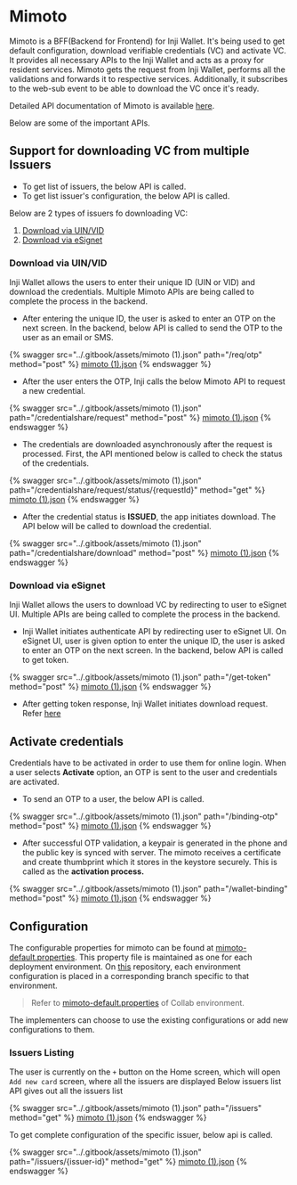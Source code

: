 # Mimoto

Mimoto is a BFF(Backend for Frontend) for Inji Wallet. It's being used to get default configuration, download verifiable credentials (VC) and activate VC.\
It provides all necessary APIs to the Inji Wallet and acts as a proxy for resident services. Mimoto gets the request from Inji Wallet, performs all the validations and forwards it to respective services. Additionally, it subscribes to the web-sub event to be able to download the VC once it's ready.

Detailed API documentation of Mimoto is available [here](https://mosip.stoplight.io/docs/mimoto).

Below are some of the important APIs.

## Support for downloading VC from multiple Issuers

* To get list of issuers, the below API is called.
* To get list issuer's configuration, the below API is called.

Below are 2 types of issuers fo downloading VC:

1. [Download via UIN/VID](mimoto.md#download-via-uinvid)
2. [Download via eSignet](mimoto.md#download-via-esignet)

### Download via UIN/VID

Inji Wallet allows the users to enter their unique ID (UIN or VID) and download the credentials. Multiple Mimoto APIs are being called to complete the process in the backend.

* After entering the unique ID, the user is asked to enter an OTP on the next screen. In the backend, below API is called to send the OTP to the user as an email or SMS.

{% swagger src="../.gitbook/assets/mimoto (1).json" path="/req/otp" method="post" %}
[mimoto (1).json](<../.gitbook/assets/mimoto (1).json>)
{% endswagger %}

* After the user enters the OTP, Inji calls the below Mimoto API to request a new credential.

{% swagger src="../.gitbook/assets/mimoto (1).json" path="/credentialshare/request" method="post" %}
[mimoto (1).json](<../.gitbook/assets/mimoto (1).json>)
{% endswagger %}

* The credentials are downloaded asynchronously after the request is processed. First, the API mentioned below is called to check the status of the credentials.

{% swagger src="../.gitbook/assets/mimoto (1).json" path="/credentialshare/request/status/{requestId}" method="get" %}
[mimoto (1).json](<../.gitbook/assets/mimoto (1).json>)
{% endswagger %}

* After the credential status is **ISSUED**, the app initiates download. The API below will be called to download the credential.

{% swagger src="../.gitbook/assets/mimoto (1).json" path="/credentialshare/download" method="post" %}
[mimoto (1).json](<../.gitbook/assets/mimoto (1).json>)
{% endswagger %}

### Download via eSignet

Inji Wallet allows the users to download VC by redirecting to user to eSignet UI. Multiple APIs are being called to complete the process in the backend.

* Inji Wallet initiates authenticate API by redirecting user to eSignet UI. On eSignet UI, user is given option to enter the unique ID, the user is asked to enter an OTP on the next screen. In the backend, below API is called to get token.

{% swagger src="../.gitbook/assets/mimoto (1).json" path="/get-token" method="post" %}
[mimoto (1).json](<../.gitbook/assets/mimoto (1).json>)
{% endswagger %}

* After getting token response, Inji Wallet initiates download request. Refer [here](esignet.md#download-vc)

## Activate credentials

Credentials have to be activated in order to use them for online login. When a user selects **Activate** option, an OTP is sent to the user and credentials are activated.

* To send an OTP to a user, the below API is called.

{% swagger src="../.gitbook/assets/mimoto (1).json" path="/binding-otp" method="post" %}
[mimoto (1).json](<../.gitbook/assets/mimoto (1).json>)
{% endswagger %}

* After successful OTP validation, a keypair is generated in the phone and the public key is synced with server. The mimoto receives a certificate and create thumbprint which it stores in the keystore securely. This is called as the **activation process.**

{% swagger src="../.gitbook/assets/mimoto (1).json" path="/wallet-binding" method="post" %}
[mimoto (1).json](<../.gitbook/assets/mimoto (1).json>)
{% endswagger %}

## Configuration

The configurable properties for mimoto can be found at [mimoto-default.properties](https://github.com/mosip/mosip-config/blob/collab/mimoto-default.properties). This property file is maintained as one for each deployment environment. On [this](https://github.com/mosip/mosip-config) repository, each environment configuration is placed in a corresponding branch specific to that environment.

> Refer to [mimoto-default.properties](https://github.com/mosip/mosip-config/blob/collab/mimoto-default.properties) of Collab environment.

The implementers can choose to use the existing configurations or add new configurations to them.

### Issuers Listing

The user is currently on the `+` button on the Home screen, which will open `Add new card` screen, where all the issuers are displayed Below issuers list API gives out all the issuers list

{% swagger src="../.gitbook/assets/mimoto (1).json" path="/issuers" method="get" %}
[mimoto (1).json](<../.gitbook/assets/mimoto (1).json>)
{% endswagger %}

To get complete configuration of the specific issuer, below api is called.

{% swagger src="../.gitbook/assets/mimoto (1).json" path="/issuers/{issuer-id}" method="get" %}
[mimoto (1).json](<../.gitbook/assets/mimoto (1).json>)
{% endswagger %}
